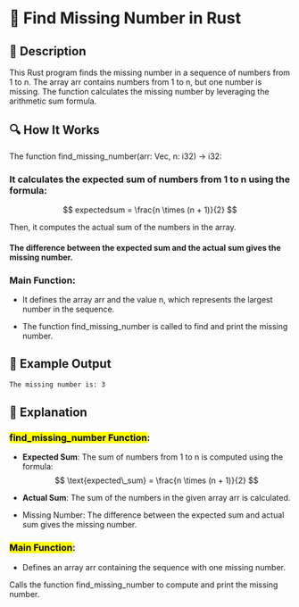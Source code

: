 # 📌 Find Missing Number in Rust

## 🚀 Description
This Rust program finds the missing number in a sequence of numbers from 1 to n. The array arr contains numbers from 1 to n, but one number is missing. The function calculates the missing number by leveraging the arithmetic sum formula.

## 🔍 How It Works
The function find_missing_number(arr: Vec<i32>, n: i32) -> i32:

### It calculates the expected sum of numbers from 1 to n using the formula:

$$
expectedsum = \frac{n \times (n + 1)}{2}
$$

 
Then, it computes the actual sum of the numbers in the array.

#### The difference between the expected sum and the actual sum gives the missing number.

### Main Function:

- It defines the array arr and the value n, which represents the largest number in the sequence.

- The function find_missing_number is called to find and print the missing number.

## 🎯 Example Output
```sh
The missing number is: 3
```

## 📂 Explanation
### <mark>find_missing_number Function</mark>:
- **Expected Sum**: The sum of numbers from 1 to n is computed using the formula:  
$$
\text{expected\_sum} = \frac{n \times (n + 1)}{2}
$$

- **Actual Sum**: The sum of the numbers in the given array arr is calculated.

- Missing Number: The difference between the expected sum and actual sum gives the missing number.

### <mark>Main Function</mark>:
- Defines an array arr containing the sequence with one missing number.

Calls the function find_missing_number to compute and print the missing number.
